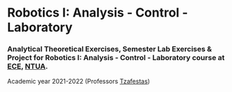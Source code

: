 # Robotics I: Analysis - Control - Laboratory


### Analytical Theoretical Exercises, Semester Lab Exercises & Project for Robotics I: Analysis - Control - Laboratory course at [ECE](https://www.ece.ntua.gr/en), [NTUA](https://www.ntua.gr/en).

Academic year 2021-2022 (Professors [Tzafestas](https://www.ece.ntua.gr/en/staff/70))
